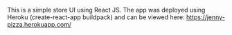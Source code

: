 This is a simple store UI using React JS. The app was deployed using Heroku (create-react-app buildpack) and can be viewed here: https://jenny-pizza.herokuapp.com/
